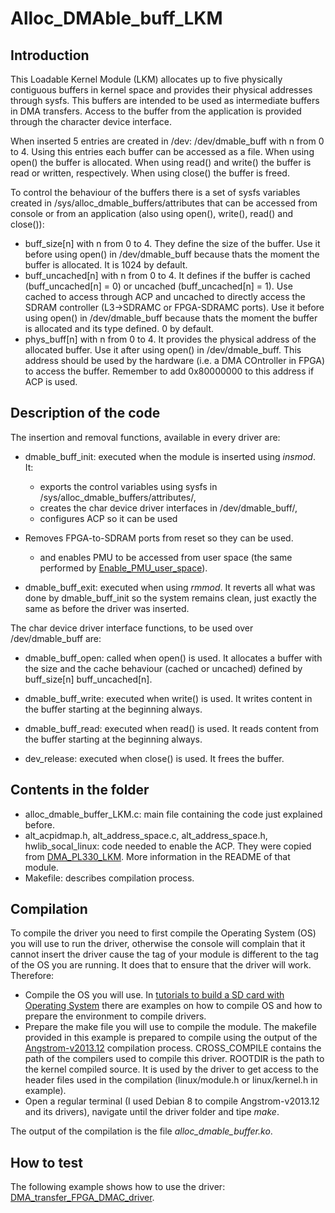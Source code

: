 Alloc_DMAble_buff_LKM
============

Introduction
-------------
This Loadable Kernel Module (LKM) allocates up to five physically contiguous buffers
in kernel space and provides their physical addresses through sysfs. This buffers are intended to be used as intermediate buffers in DMA transfers. Access to the buffer
from the application is provided through the character device interface.

When inserted 5 entries are created in /dev: /dev/dmable_buff<n> with n from 0 to 4.
Using this entries each buffer can be accessed as a file. When using open()
the buffer is allocated. When using read() and write() the buffer is read or written, respectively. When using close() the buffer is freed.

To control the behaviour of the buffers there is a set of sysfs variables created in /sys/alloc_dmable_buffers/attributes that can be accessed from console or from an application (also using open(), write(), read() and close()):

* buff_size[n] with n from 0 to 4. They define the size of the buffer. Use it before using open() in /dev/dmable_buff<n> because thats the moment the buffer is allocated.
It is 1024 by default.
* buff_uncached[n] with n from 0 to 4. It defines if the buffer is cached (buff_uncached[n] = 0) or uncached (buff_uncached[n] = 1). Use cached to access through
ACP and uncached to directly access the SDRAM controller (L3->SDRAMC or FPGA-SDRAMC ports). Use it before using open() in /dev/dmable_buff<n> because thats the moment the buffer is allocated and its type defined. 0 by default.
* phys_buff[n] with n from 0 to 4. It provides the physical address of the allocated buffer. Use it after using open() in /dev/dmable_buff<n>. This address should be used
by the hardware (i.e. a DMA COntroller in FPGA) to access the buffer. Remember to add 0x80000000 to this address if ACP is used.

Description of the code
------------------------

The insertion and removal functions, available in every driver are:

 * dmable_buff_init: executed when the module is inserted using _insmod_. It:

 	* exports the control variables using sysfs in /sys/alloc_dmable_buffers/attributes/,
 	* creates the char device driver interfaces in /dev/dmable_buff<n>/,
 	* configures ACP so it can be used
  * Removes FPGA-to-SDRAM ports from reset so they can be used.
 	* and enables PMU to be accessed from user space (the same performed by [Enable_PMU_user_space](https://github.com/robertofem/CycloneVSoC-examples/tree/master/Linux-modules/Enable_PMU_user_space)).

 * dmable_buff_exit: executed when using _rmmod_. It reverts all what was done by dmable_buff_init so the system remains clean, just exactly the same as before the driver was inserted.

The char device driver interface functions, to be used over /dev/dmable_buff<n> are:
 * dmable_buff_open: called when open() is used. It allocates a buffer with the size and the cache behaviour (cached or uncached) defined by buff_size[n] buff_uncached[n].

 * dmable_buff_write: executed when write() is used. It writes content in the buffer starting at the beginning always.

 * dmable_buff_read: executed when read() is used. It reads content from the buffer starting at the beginning always.

 * dev_release: executed when close() is used. It frees the buffer.

Contents in the folder
----------------------
* alloc_dmable_buffer_LKM.c: main file containing the code just explained before.
* alt_acpidmap.h, alt_address_space.c, alt_address_space.h, hwlib_socal_linux: code needed to enable the ACP. They were copied from [DMA_PL330_LKM](https://github.com/robertofem/CycloneVSoC-examples/tree/master/Linux-modules/DMA_PL330_LKM). More information in the README of that module.
* Makefile: describes compilation process.

Compilation
-------------
To compile the driver you need to first compile the Operating System (OS) you will use to run the driver, otherwise the console will complain that it cannot insert the driver cause the tag of your module is different to the tag of the OS you are running. It does that to ensure that the driver will work. Therefore:

  * Compile the OS you will use. In [tutorials to build a SD card with Operating System](https://github.com/robertofem/CycloneVSoC-examples/tree/master/SD-operating-system) there are examples on how to compile OS and how to prepare the environment to compile drivers.
  * Prepare the make file you will use to compile the module. The makefile provided in this example is prepared to compile using the output of the [Angstrom-v2013.12](https://github.com/robertofem/CycloneVSoC-examples/tree/master/SD-operating-system/Angstrom-v2013.12) compilation process. CROSS_COMPILE contains the path of the compilers used to compile this driver. ROOTDIR is the path to the kernel compiled source. It is used by the driver to get access to the header files used in the compilation (linux/module.h or linux/kernel.h in example).
  * Open a regular terminal (I used Debian 8 to compile Angstrom-v2013.12 and its drivers), navigate until the driver folder and tipe _make_.

The output of the compilation is the file _alloc_dmable_buffer.ko_.

How to test
-----------
The following example shows how to use the driver:  [DMA_transfer_FPGA_DMAC_driver](https://github.com/robertofem/CycloneVSoC-examples/tree/master/Linux-applications/DMA_transfer_FPGA_DMAC_driver).
